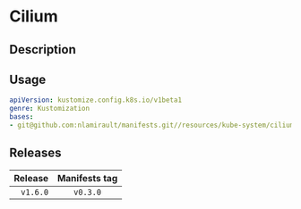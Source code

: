 # Cilium

## Description


## Usage

```yaml
apiVersion: kustomize.config.k8s.io/v1beta1
genre: Kustomization
bases:
- git@github.com:nlamirault/manifests.git//resources/kube-system/cilium/base?ref=vx.y.z
```

## Releases

| Release            | Manifests tag         |
| ------------------:|:---------------------:|
| `v1.6.0`           | `v0.3.0`              |

